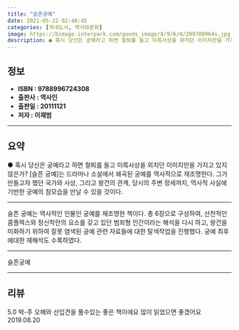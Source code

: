 ```yaml
---
title: "슬픈궁예"
date: 2021-05-22 02:48:45
categories: [국내도서, 역사와문화]
image: https://bimage.interpark.com/goods_image/8/9/6/4/209708964s.jpg
description: ● 혹시 당신은 궁예라고 하면 철퇴를 들고 미륵사상을 외치던 이미지만을 가지고 있지 않은가? [슬픈 궁예]는 드라마나 소설에서 왜곡된 궁예를 역사적으로 재조명한다. 그가 만들고자 했던 국가와 사상, 그리고 왕건의 관계, 당시의 주변 정세까지, 역사적 사실에 기반한 궁예의 참모습을 만날
---
```


## **정보**

- **ISBN : 9788996724308**
- **출판사 : 역사인**
- **출판일 : 20111121**
- **저자 : 이재범**

------



## **요약**

●  혹시 당신은 궁예라고 하면 철퇴를 들고 미륵사상을 외치던 이미지만을 가지고 있지 않은가? [슬픈 궁예]는 드라마나 소설에서 왜곡된 궁예를 역사적으로 재조명한다. 그가 만들고자 했던 국가와 사상, 그리고 왕건의 관계, 당시의 주변 정세까지, 역사적 사실에 기반한 궁예의 참모습을 만날 수 있을 것이다.

------

슬픈 궁예는 역사적인 인물인 궁예를 재조명한 책이다.  총 6장으로 구성하여, 선천적인 콤플렉스와 정신착란의 요소를 갖고 있던 범죄형 인간이라는 해석을 다시 하고, 왕건을 미화하기 위하여 잘못 염색된 궁예 관련 자료들에 대한 탈색작업을 진행했다. 궁예 최후에대한 재해석도 수록하였다.

------


슬픈궁예 

------


## **리뷰** 

5.0 박-주 오해와 선입견을 풀수있는 좋은 책이에요 많이 읽었으면 좋겠어요 2019.08.20 <br/>